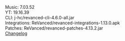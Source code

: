 Music: 7.03.52  
YT: 19.16.39  
CLI: j-hc/revanced-cli-4.6.0-all.jar  
Integrations: ReVanced/revanced-integrations-1.13.0.apk  
Patches: ReVanced/revanced-patches-4.13.2.jar  
[Changelog](https://github.com/ReVanced/revanced-patches/releases/tag/v4.13.2)  
